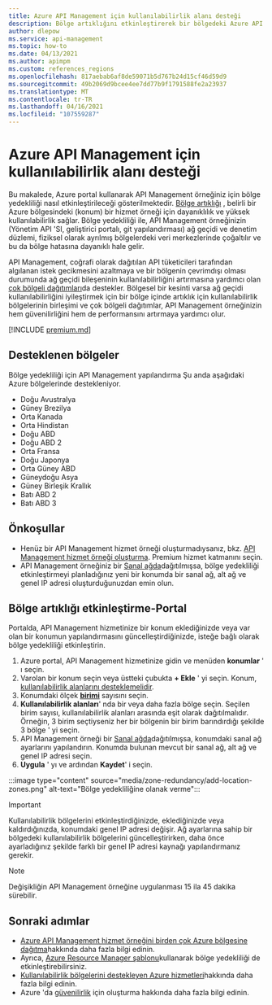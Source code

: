 ```yaml
---
title: Azure API Management için kullanılabilirlik alanı desteği
description: Bölge artıklığını etkinleştirerek bir bölgedeki Azure API Management hizmet örneğinizin dayanıklılığını geliştirmeyi öğrenin.
author: dlepow
ms.service: api-management
ms.topic: how-to
ms.date: 04/13/2021
ms.author: apimpm
ms.custom: references_regions
ms.openlocfilehash: 817aebab6af8de59071b5d767b24d15cf46d59d9
ms.sourcegitcommit: 49b2069d9bcee4ee7dd77b9f1791588fe2a23937
ms.translationtype: MT
ms.contentlocale: tr-TR
ms.lasthandoff: 04/16/2021
ms.locfileid: "107559287"
---
```

# <a name="availability-zone-support-for-azure-api-management"></a>Azure API Management için kullanılabilirlik alanı desteği 

Bu makalede, Azure portal kullanarak API Management örneğiniz için bölge yedekliliği nasıl etkinleştirileceği gösterilmektedir. [Bölge artıklığı](../availability-zones/az-overview.md#availability-zones) , belirli bir Azure bölgesindeki (konum) bir hizmet örneği için dayanıklılık ve yüksek kullanılabilirlik sağlar. Bölge yedekliliği ile, API Management örneğinizin (Yönetim API 'SI, geliştirici portalı, git yapılandırması) ağ geçidi ve denetim düzlemi, fiziksel olarak ayrılmış bölgelerdeki veri merkezlerinde çoğaltılır ve bu da bölge hatasına dayanıklı hale gelir. 

API Management, coğrafi olarak dağıtılan API tüketicileri tarafından algılanan istek gecikmesini azaltmaya ve bir bölgenin çevrimdışı olması durumunda ağ geçidi bileşeninin kullanılabilirliğini artırmasına yardımcı olan [çok bölgeli dağıtımları](api-management-howto-deploy-multi-region.md)da destekler. Bölgesel bir kesinti varsa ağ geçidi kullanılabilirliğini iyileştirmek için bir bölge içinde artıklık için kullanılabilirlik bölgelerinin birleşimi ve çok bölgeli dağıtımlar, API Management örneğinizin hem güvenilirliğini hem de performansını artırmaya yardımcı olur.

[!INCLUDE [premium.md](../../includes/api-management-availability-premium.md)]

## <a name="supported-regions"></a>Desteklenen bölgeler

Bölge yedekliliği için API Management yapılandırma Şu anda aşağıdaki Azure bölgelerinde destekleniyor.

* Doğu Avustralya
* Güney Brezilya
* Orta Kanada
* Orta Hindistan
* Doğu ABD
* Doğu ABD 2
* Orta Fransa
* Doğu Japonya
* Orta Güney ABD
* Güneydoğu Asya
* Güney Birleşik Krallık
* Batı ABD 2
* Batı ABD 3

## <a name="prerequisites"></a>Önkoşullar

* Henüz bir API Management hizmet örneği oluşturmadıysanız, bkz. [API Management hizmet örneği oluşturma](get-started-create-service-instance.md). Premium hizmet katmanını seçin.
* API Management örneğiniz bir [Sanal ağda](api-management-using-with-vnet.md)dağıtılmışsa, bölge yedekliliği etkinleştirmeyi planladığınız yeni bir konumda bir sanal ağ, alt ağ ve genel IP adresi oluşturduğunuzdan emin olun.

## <a name="enable-zone-redundancy---portal"></a>Bölge artıklığı etkinleştirme-Portal

Portalda, API Management hizmetinize bir konum eklediğinizde veya var olan bir konumun yapılandırmasını güncelleştirdiğinizde, isteğe bağlı olarak bölge yedekliliği etkinleştirin.

1. Azure portal, API Management hizmetinize gidin ve menüden **konumlar** ' ı seçin.
1. Varolan bir konum seçin veya üstteki çubukta **+ Ekle** ' yi seçin. Konum, [kullanılabilirlik alanlarını desteklemelidir](#supported-regions).
1. Konumdaki ölçek **[birimi](upgrade-and-scale.md)** sayısını seçin.
1. **Kullanılabilirlik alanları**' nda bir veya daha fazla bölge seçin. Seçilen birim sayısı, kullanılabilirlik alanları arasında eşit olarak dağıtılmalıdır. Örneğin, 3 birim seçtiyseniz her bir bölgenin bir birim barındırdığı şekilde 3 bölge ' yi seçin.
1. API Management örneği bir [Sanal ağda](api-management-using-with-vnet.md)dağıtılmışsa, konumdaki sanal ağ ayarlarını yapılandırın. Konumda bulunan mevcut bir sanal ağ, alt ağ ve genel IP adresi seçin.
1. **Uygula** ' yı ve ardından **Kaydet**' i seçin.

:::image type="content" source="media/zone-redundancy/add-location-zones.png" alt-text="Bölge yedekliliğine olanak verme":::

> [!IMPORTANT]
> Kullanılabilirlik bölgelerini etkinleştirdiğinizde, eklediğinizde veya kaldırdığınızda, konumdaki genel IP adresi değişir. Ağ ayarlarına sahip bir bölgedeki kullanılabilirlik bölgelerini güncelleştirirken, daha önce ayarladığınız şekilde farklı bir genel IP adresi kaynağı yapılandırmanız gerekir.

> [!NOTE]
> Değişikliğin API Management örneğine uygulanması 15 ila 45 dakika sürebilir.

## <a name="next-steps"></a>Sonraki adımlar

* [Azure API Management hizmet örneğini birden çok Azure bölgesine dağıtma](api-management-howto-deploy-multi-region.md)hakkında daha fazla bilgi edinin.
* Ayrıca, [Azure Resource Manager şablonu](https://github.com/Azure/azure-quickstart-templates/tree/master/101-api-management-simple-zones)kullanarak bölge yedekliliği de etkinleştirebilirsiniz.
* [Kullanılabilirlik bölgelerini destekleyen Azure hizmetleri](../availability-zones/az-region.md)hakkında daha fazla bilgi edinin.
* Azure 'da [güvenilirlik](/azure/architecture/framework/resiliency/overview) için oluşturma hakkında daha fazla bilgi edinin.